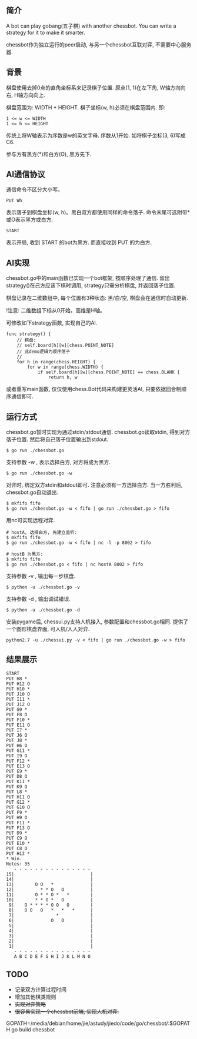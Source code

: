 ## 简介

A bot can play gobang(五子棋) with another chessbot. You can write a strategy for it to make it smarter.

chessbot作为独立运行的peer启动, 与另一个chessbot互联对弈, 不需要中心服务器.

## 背景

棋盘使用去掉0点的直角坐标系来记录棋子位置. 原点(1, 1)在左下角, W轴方向向右, H轴方向向上.

棋盘范围为: WIDTH * HEIGHT. 棋子坐标(w, h)必须在棋盘范围内. 即:

    1 <= w <= WIDTH
    1 <= h <= HEIGHT

传统上将W轴表示为序数是w的英文字母. 序数从1开始. 如将棋子坐标(3, 6)写成C6.

参与方有黑方(*)和白方(O), 黑方先下.


## AI通信协议

通信命令不区分大小写。

    PUT Wh

表示落子到棋盘坐标(w, h)。黑白双方都使用同样的命令落子. 命令末尾可选附带*或O表示黑方或白方.

    START

表示开局, 收到 START 的bot为黑方. 而直接收到 PUT 的为白方.


## AI实现

chessbot.go中的main函数已实现一个bot框架, 按顺序处理了通信. 留出strategy()在己方应该下棋时调用, strategy只需分析棋盘, 并返回落子位置.

棋盘记录在二维数组中, 每个位置有3种状态: 黑/白/空, 棋盘会在通信时自动更新.

!注意: 二维数组下标从0开始，高维是H轴。

可修改如下strategy函数, 实现自己的AI.

    func strategy() {
        // 棋盘:
        // self.board[h][w][chess.POINT_NOTE]
        // 此demo逻辑为顺序落子
        //
        for h in range(chess.HEIGHT) {
            for w in range(chess.WIDTH) {
                if self.board[h][w][chess.POINT_NOTE] == chess.BLANK {
                    return h, w

或者重写main函数, 仅仅使用chess.Bot代码来构建更灵活AI, 只要依据回合制顺序通信即可.


## 运行方式

chessbot.go暂时实现为通过stdin/stdout通信. chessbot.go读取stdin, 得到对方落子位置. 然后将自己落子位置输出到stdout.

    $ go run ./chessbot.go

支持参数 -w , 表示选择白方, 对方将成为黑方.

    $ go run ./chessbot.go -w

对弈时, 绑定双方stdin和stdout即可. 注意必须有一方选择白方. 当一方胜利后, chessbot.go自动退出.

    $ mkfifo fifo
    $ go run ./chessbot.go -w < fifo | go run ./chessbot.go > fifo

用nc可实现远程对弈.

    # hostA, 选择白方, 先建立监听:
    $ mkfifo fifo
    $ go run ./chessbot.go -w < fifo | nc -l -p 8002 > fifo

    # hostB 为黑方:
    $ mkfifo fifo
    $ go run ./chessbot.go < fifo | nc hostA 8002 > fifo

支持参数 -v , 输出每一步棋盘.

    $ python -u ./chessbot.go -v

支持参数 -d , 输出调试错误.

    $ python -u ./chessbot.go -d

安装pygame后, chessui.py支持人机接入, 参数配置和chessbot.go相同. 提供了一个图形棋盘界面, 可人机/人人对弈.

    python2.7 -u ./chessui.py -v < fifo | go run ./chessbot.go -w > fifo



## 结果展示

    START
    PUT H8 *
    PUT H12 O
    PUT H10 *
    PUT J10 O
    PUT I11 *
    PUT J12 O
    PUT G9 *
    PUT F8 O
    PUT F10 *
    PUT E11 O
    PUT I7 *
    PUT J6 O
    PUT J8 *
    PUT H6 O
    PUT G11 *
    PUT I9 O
    PUT F12 *
    PUT E13 O
    PUT E9 *
    PUT D8 O
    PUT K11 *
    PUT K9 O
    PUT L8 *
    PUT H11 O
    PUT G12 *
    PUT G10 O
    PUT F9 *
    PUT H9 O
    PUT F11 *
    PUT F13 O
    PUT D9 *
    PUT C9 O
    PUT E10 *
    PUT C8 O
    PUT H13 *
    * Win.
    Notes: 35
       - - - - - - - - - - - - - - -
    15|                             |
    14|                             |
    13|        O O   *              |
    12|          * * O   O          |
    11|        O * * O *   *        |
    10|        * * O *   O          |
     9|    O * * * * O O   O        |
     8|    O O   O   *   *   *      |
     7|                *            |
     6|              O   O          |
     5|                             |
     4|                             |
     3|                             |
     2|                             |
     1|                             |
       - - - - - - - - - - - - - - -
       A B C D E F G H I J K L M N O

## TODO

* 记录双方计算过程时间
* 增加其他棋类规则
* ~~实现对弈策略~~
* ~~很容易实现一个chessbot前端, 实现人机对弈.~~




GOPATH=/media/debian/home/jie/astudy/jiedo/code/go/chessbot/:$GOPATH go build chessbot
